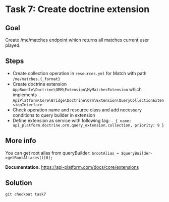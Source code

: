 Task 7: Create doctrine extension
=================================

Goal
----
Create /me/matches endpoint which returns all matches current user played. 

Steps
-----
- Create collection operation in `resources.yml` for Match with path `/me/matches.{_format}`
- Create doctrine extension `AppBundle\Doctrine\ORM\Extension\MyMatchesExtension` which implements 
`ApiPlatform\Core\Bridge\Doctrine\Orm\Extension\QueryCollectionExtensionInterface`
- Check operation name and resource class and add necessary conditions to query builder in extension
- Define extension as service with following tag: 
`- { name: api_platform.doctrine.orm.query_extension.collection, priority: 9 }`

More info
---------
You can get root alias from queryBuilder: `$rootAlias = $queryBuilder->getRootAliases()[0];`

**Documentation:** https://api-platform.com/docs/core/extensions


Solution
--------
`git checkout task7`